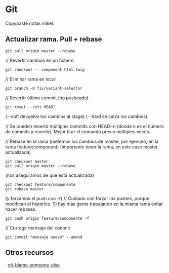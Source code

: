 # Git

Copypaste notas mikel:

## Actualizar rama. Pull + rebase

```
git pull origin master --rebase
```

// Revertir cambios en un fichero
```
git checkout -- component.html.twig
```

// Eliminar rama en local
```
git branch -D fix/variant-selector 
```

// Revertir último commit (no pusheado).
```
git reset --soft HEAD^
```
(--soft devuelve los cambios al stage)
(--hard se calza los cambios)

// Se pueden revertir múltiples commits con HEAD~n (donde n es el número de commits a revertir). Mejor tirar el comando previo múltiples veces...


// Rebase en la rama (metemos los cambios de master, por ejemplo, en la rama feature/component)
(importante tener la rama, en este caso master, actualizada)
```
git checkout master
git pull origin master --rebase
```
(nos aseguramos de que está actualizada)
```
git checkout feature/componente
git rebase master
```
(y forzamos el push con -f) // Cuidado con forzar los pushes, porque modifican el histórico. Si hay más gente trabajando en la misma rama evitar hacer rebases.
```
git push origin feature/componente -f
```

// Corregir mensaje del commit
```
git commit "mensaje nuevo" --amend
```

## Otros recursos

· [git-blame-someone-else](https://github.com/jayphelps/git-blame-someone-else)
